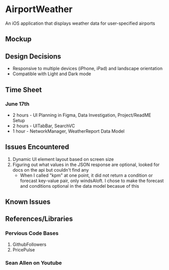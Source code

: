 # AirportWeather
An iOS application that displays weather data for user-specified airports

## Mockup

## Design Decisions
- Responsive to multiple devices (iPhone, iPad) and landscape orientation
- Compatible with Light and Dark mode

## Time Sheet
### June 17th 
  - 2 hours - UI Planning in Figma, Data Investigation, Project/ReadME Setup
  - 2 hours - UITabBar, SearchVC
  - 1 hour - NetworkManager, WeatherReport Data Model

## Issues Encountered
1. Dynamic UI element layout based on screen size
2. Figuring out what values in the JSON response are optional, looked for docs on the api but couldn't find any
     - When I called "kpm" at one point, it did not return a condition or forecast key-value pair, only windsAloft. I chose to make the forecast and conditions optional in the data model becasue of this
    
## Known Issues

## References/Libraries
### Pervious Code Bases
1. GithubFollowers
2. PricePulse

### Sean Allen on Youtube
